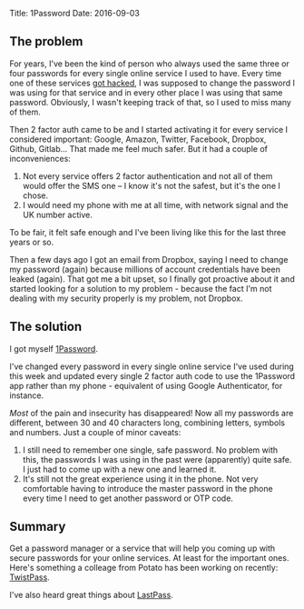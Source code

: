 Title: 1Password
Date: 2016-09-03


## The problem

For years, I've been the kind of person who always used the same three or four passwords for every single online service I used to have. Every time one of these services [got hacked](https://haveibeenpwned.com/), I was supposed to change the password I was using for that service and in every other place I was using that same password. Obviously, I wasn't keeping track of that, so I used to miss many of them.

Then 2 factor auth came to be and I started activating it for every service I considered important: Google, Amazon, Twitter, Facebook, Dropbox, Github, Gitlab... That made me feel much safer. But it had a couple of inconveniences:
 
 1. Not every service offers 2 factor authentication and not all of them would offer the SMS one – I know it's not the safest, but it's the one I chose.
 2. I would need my phone with me at all time, with network signal and the UK number active.

To be fair, it felt safe enough and I've been living like this for the last three years or so.

Then a few days ago I got an email from Dropbox, saying I need to change my password (again) because millions of account credentials have been leaked (again). That got me a bit upset, so I finally got proactive about it and started looking for a solution to my problem - because the fact I'm not dealing with my security properly is my problem, not Dropbox.

## The solution

I got myself [1Password](https://1password.com/security/).

I've changed every password in every single online service I've used during this week and updated every single 2 factor auth code to use the 1Password app rather than my phone - equivalent of using Google Authenticator, for instance.

*Most* of the pain and insecurity has disappeared! Now all my passwords are different, between 30 and 40 characters long, combining letters, symbols and numbers. Just a couple of minor caveats:

 1. I still need to remember one single, safe password. No problem with this, the passwords I was using in the past were (apparently) quite safe. I just had to come up with a new one and learned it.
 2. It's still not the great experience using it in the phone. Not very comfortable having to introduce the master password in the phone every time I need to get another password or OTP code.

## Summary

Get a password manager or a service that will help you coming up with secure passwords for your online services. At least for the important ones. Here's something a colleage from Potato has been working on recently: [TwistPass](https://twistpass.com/).

I've also heard great things about [LastPass](https://lastpass.com/).
